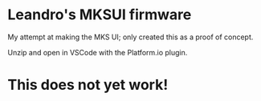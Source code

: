 # Leandro's MKSUI firmware

My attempt at making the MKS UI; only created this as a proof of concept. 

Unzip and open in VSCode with the Platform.io plugin.

# This does not yet work!
